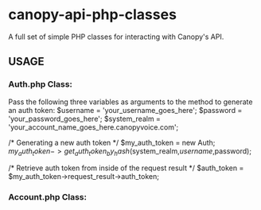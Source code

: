 canopy-api-php-classes
======================

A full set of simple PHP classes for interacting with Canopy's API. 

## USAGE

### Auth.php Class:

Pass the following three variables as arguments to the method to generate an auth token: 
$username = 'your_username_goes_here';
$password = 'your_password_goes_here';
$system_realm = 'your_account_name_goes_here.canopyvoice.com';

/* Generating a new auth token */
$my_auth_token = new Auth;
$my_auth_token->get_auth_token_by_hash($system_realm,$username,$password);

/* Retrieve auth token from inside of the request result */
$auth_token = $my_auth_token->request_result->auth_token;

### Account.php Class: